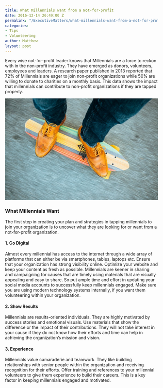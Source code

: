 ```yaml
---
title: What Millennials want from a Not-for-profit
date: 2016-12-14 20:49:00 Z
permalink: "/ExecutiveMatters/what-millennials-want-from-a-not-for-profit/"
categories:
- Tips
- Volunteering
author: Matthew
layout: post
---
```


Every wise not-for-profit leader knows that Millennials are a force to reckon with in the non-profit industry. They have emerged as donors, volunteers, employees and leaders. A research paper published in 2013 reported that 72% of Millennials are eager to join non-profit organizations while 50% are willing to donate to charities on a monthly basis. This data shows the impact that millennials can contribute to non-profit organizations if they are tapped properly. 

<img class="img-fluid" src="/content/posts/feet-hipster-longboard-skateboard.jpg" />

### What Millennials Want

The first step in creating your plan and strategies in tapping millennials to join your organization is to uncover what they are looking for or want from a not-for-profit organization. 

#### 1. Go Digital

Almost every millennial has access to the internet through a wide array of platforms that can either be via smartphones, tables, laptops etc. Ensure that your organization has strong visibility online. Optimize your website and keep your content as fresh as possible. Millennials are keener in sharing and campaigning for causes that are timely using materials that are visually appealing and easy to share. So put ample time and effort in updating your social media accounts to successfully keep millennials engaged. Make sure you are using modern technology systems internally, if you want them volunteering within your organization. 

#### 2. Show Results

Millennials are results-oriented individuals. They are highly motivated by success stories and emotional visuals. Use materials that show the difference or the impact of their contributions. They will not take interest in your cause if they do not know how their efforts and time can help in achieving the organization’s mission and vision. 

#### 3. Experience

Millennials value camaraderie and teamwork. They like building relationships with senior people within the organization and receiving recognition for their efforts. Offer training and references to your millennial volunteers to give them experience to build their careers. This is a key factor in keeping millennials engaged and motivated.
